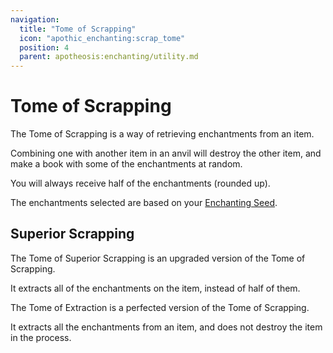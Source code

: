```yaml
---
navigation:
  title: "Tome of Scrapping"
  icon: "apothic_enchanting:scrap_tome"
  position: 4
  parent: apotheosis:enchanting/utility.md
---
```


# Tome of Scrapping

The Tome of Scrapping is a way of retrieving enchantments from an item.

Combining one with another item in an anvil will destroy the other item, and make a book with some of the enchantments at random.

You will always receive half of the enchantments (rounded up).

The enchantments selected are based on your [Enchanting Seed](../seed.md).

<Recipe id="apothic_enchanting:scrap_tome" />

## Superior Scrapping

<ItemImage id="apothic_enchanting:improved_scrap_tome" />

The <Color id="blue">Tome of Superior Scrapping</Color> is an upgraded version of the Tome of Scrapping.

It extracts all of the enchantments on the item, instead of half of them.

<ItemImage id="apothic_enchanting:extraction_tome" />

The <Color id="blue">Tome of Extraction</Color> is a perfected version of the Tome of Scrapping.

It extracts all the enchantments from an item, and does not destroy the item in the process.

